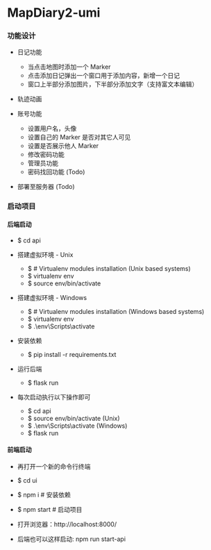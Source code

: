 # MapDiary2-umi

### 功能设计

- 日记功能
  - 当点击地图时添加一个 Marker
  - 点击添加日记弹出一个窗口用于添加内容，新增一个日记
  - 窗口上半部分添加图片，下半部分添加文字（支持富文本编辑）
- 轨迹动画
- 账号功能

  - 设置用户名，头像
  - 设置自己的 Marker 是否对其它人可见
  - 设置是否展示他人 Marker
  - 修改密码功能
  - 管理员功能
  - 密码找回功能 (Todo)

- 部署至服务器 (Todo)

### 启动项目

#### 后端启动

- $ cd api
- 搭建虚拟环境 - Unix

  - $ # Virtualenv modules installation (Unix based systems)
  - $ virtualenv env
  - $ source env/bin/activate

- 搭建虚拟环境 - Windows

  - $ # Virtualenv modules installation (Windows based systems)
  - $ virtualenv env
  - $ .\env\Scripts\activate

- 安装依赖

  - $ pip install -r requirements.txt

- 运行后端

  - $ flask run

- 每次启动执行以下操作即可
  - $ cd api
  - $ source env/bin/activate (Unix)
  - $ .\env\Scripts\activate (Windows)
  - $ flask run

#### 前端启动

- 再打开一个新的命令行终端
- $ cd ui
- $ npm i # 安装依赖
- $ npm start # 启动项目
- 打开浏览器：http://localhost:8000/

- 后端也可以这样启动: npm run start-api
